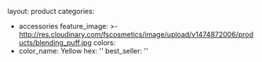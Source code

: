 layout: product
categories:
  - accessories
feature_image: >-
  http://res.cloudinary.com/fscosmetics/image/upload/v1474872006/products/blending_puff.jpg
colors:
  - color_name: Yellow
    hex: ''
    best_seller: ''
